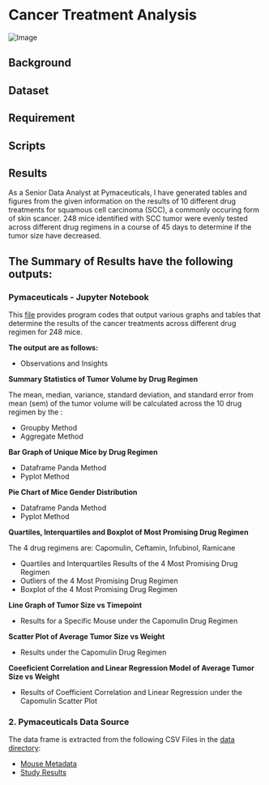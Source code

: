 # Cancer Treatment Analysis

![Image](https://www.nsmedicaldevices.com/wp-content/uploads/sites/2/2019/09/future-of-cancer-care-740x520.jpg)

## Background

## Dataset

## Requirement

## Scripts

## Results



As a Senior Data Analyst at Pymaceuticals, I have generated tables and figures from the given information on the results of 10 different drug treatments for squamous cell carcinoma (SCC), a commonly occuring form of skin scancer.  248 mice identified with SCC tumor were evenly tested across different drug regimens in a course of 45 days to determine if the tumor size have decreased.

## **The Summary of Results have the following outputs:**

### **Pymaceuticals - Jupyter Notebook**

This [file](https://github.com/cecileung1208/Matplotlib-The-Power-of-Plots/blob/master/Pymaceuticals/Pymaceuticals.ipynb) provides program codes that output various graphs and tables that determine the results of the cancer treatments across different drug regimen for 248 mice.  

**The output are as follows:**
*    Observations and Insights

**Summary Statistics of Tumor Volume by Drug Regimen**

The mean, median, variance, standard deviation, and standard error from mean (sem) of the tumor volume will be calculated across the 10 drug regimen by the :
*    Groupby Method
*    Aggregate Method

**Bar Graph of Unique Mice by Drug Regimen**
*   Dataframe Panda Method
*   Pyplot Method

**Pie Chart of Mice Gender Distribution**
*    Dataframe Panda Method
*    Pyplot Method

**Quartiles, Interquartiles and Boxplot of Most Promising Drug Regimen**

The 4 drug regimens are: Capomulin, Ceftamin, Infubinol, Ramicane
*    Quartiles and Interquartiles Results of the 4 Most Promising Drug Regimen
*    Outliers of the 4 Most Promising Drug Regimen
*    Boxplot of the 4 Most Promising Drug Regimen

**Line Graph of Tumor Size vs Timepoint**
*    Results for a Specific Mouse under the Capomulin Drug Regimen

**Scatter Plot of Average Tumor Size vs Weight**
*    Results under the  Capomulin Drug Regimen

**Coeeficient Correlation and Linear Regression Model of Average Tumor Size vs Weight** 
*    Results of Coefficient Correlation and Linear Regression under the Capomulin Scatter Plot

### **2.  Pymaceuticals Data Source**

The data frame is extracted from the following CSV Files in the [data directory](https://github.com/cecileung1208/Matplotlib-The-Power-of-Plots/tree/master/Pymaceuticals/data):
*    [Mouse Metadata](https://github.com/cecileung1208/Matplotlib-The-Power-of-Plots/blob/master/Pymaceuticals/data/Mouse_metadata.csv)
*    [Study Results](https://github.com/cecileung1208/Matplotlib-The-Power-of-Plots/blob/master/Pymaceuticals/data/Study_results.csv)
